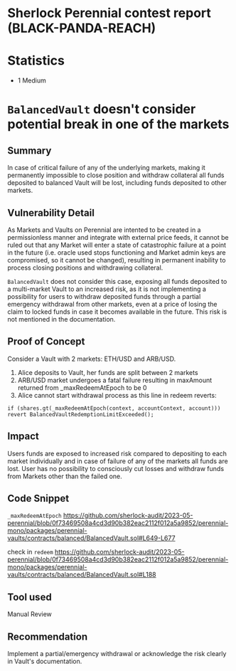 # Sherlock Perennial contest report (BLACK-PANDA-REACH)

# Statistics

- 1 Medium

# `BalancedVault` doesn't consider potential break in one of the markets

## Summary

In case of critical failure of any of the underlying markets, making it permanently impossible to close position and withdraw collateral all funds deposited to balanced Vault will be lost, including funds deposited to other markets.

## Vulnerability Detail

As Markets and Vaults on Perennial are intented to be created in a permissionless manner and integrate with external price feeds, it cannot be ruled out that any Market will enter a state of catastrophic failure at a point in the future (i.e. oracle used stops functioning and Market admin keys are compromised, so it cannot be changed), resulting in permanent inability to process closing positions and withdrawing collateral.

`BalancedVault` does not consider this case, exposing all funds deposited to a multi-market Vault to an increased risk, as it is not implementing a possibility for users to withdraw deposited funds through a partial emergency withdrawal from other markets, even at a price of losing the claim to locked funds in case it becomes available in the future. This risk is not mentioned in the documentation.

## Proof of Concept

Consider a Vault with 2 markets: ETH/USD and ARB/USD.

1. Alice deposits to Vault, her funds are split between 2 markets
2. ARB/USD market undergoes a fatal failure resulting in maxAmount returned from _maxRedeemAtEpoch to be 0
3. Alice cannot start withdrawal process as this line in redeem reverts:

```solidity
if (shares.gt(_maxRedeemAtEpoch(context, accountContext, account))) revert BalancedVaultRedemptionLimitExceeded();
```

## Impact

Users funds are exposed to increased risk compared to depositing to each market individually and in case of failure of any of the markets all funds are lost. User has no possibility to consciously cut losses and withdraw funds from Markets other than the failed one.

## Code Snippet

`_maxRedeemAtEpoch`
https://github.com/sherlock-audit/2023-05-perennial/blob/0f73469508a4cd3d90b382eac2112f012a5a9852/perennial-mono/packages/perennial-vaults/contracts/balanced/BalancedVault.sol#L649-L677

check in `redeem`
https://github.com/sherlock-audit/2023-05-perennial/blob/0f73469508a4cd3d90b382eac2112f012a5a9852/perennial-mono/packages/perennial-vaults/contracts/balanced/BalancedVault.sol#L188

## Tool used

Manual Review

## Recommendation

Implement a partial/emergency withdrawal or acknowledge the risk clearly in Vault's documentation.
